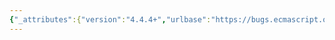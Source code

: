 ```yaml
---
{"_attributes":{"version":"4.4.4+","urlbase":"https://bugs.ecmascript.org/","maintainer":"dherman@mozilla.com"},"bug":{"bug_id":2854,"creation_ts":"2014-05-13 05:20:00 -0700","short_desc":"21.1.3.14.1 GetReplaceSubstitution: Add replaceValue parameter","delta_ts":"2014-06-16 16:15:06 -0700","product":"Draft for 6th Edition","component":"technical issue","version":"Rev 24: April 27, 2014 Draft","rep_platform":"All","op_sys":"All","bug_status":"RESOLVED","resolution":"FIXED","priority":"Normal","bug_severity":"normal","everconfirmed":true,"reporter":{"uid":"andrebargull","name":"André Bargull"},"assigned_to":{"uid":"allen","name":"Allen Wirfs-Brock"},"long_desc":[{"commentid":8362,"comment_count":0,"who":{"uid":"andrebargull","name":"André Bargull"},"bug_when":"2014-05-13 05:20:53 -0700","thetext":"21.1.3.14.1 Runtime Semantics: GetReplaceSubstitution Abstract Operation\n\nAdd \"replaceValue\" parameter to GetReplaceSubstitution and replace every use of \"matched\" with \"replaceValue\" in step 10."},{"commentid":8516,"comment_count":1,"who":{"uid":"allen","name":"Allen Wirfs-Brock"},"bug_when":"2014-05-15 17:38:20 -0700","thetext":"fixed in rev25 editor's draft"},{"commentid":9016,"comment_count":2,"who":{"uid":"allen","name":"Allen Wirfs-Brock"},"bug_when":"2014-06-16 16:15:06 -0700","thetext":"fixed in rev25 editor's draft"}]}}
---
```

